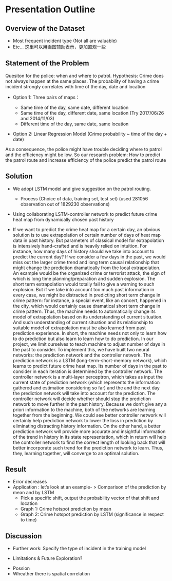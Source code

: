 # Presentation Outline
## Overview of the Dataset  
- Most frequent incident type (Not all are valuable) 
- Etc… 
这里可以用画图辅助表示，更加直观一些

## Statement of the Problem 
Quesiton for the police: when and where to patrol. 
Hypothesis: Crime does not always happen at the same places. The probability of having a crime incident strongly correlates with time of the day, date and location

- Option 1: Three pairs of maps：
  - Same time of the day, same date, different location 
  - Same time of the day, different date, same location (Try 2017/06/26 and 2014/11/03)
  - Different time of the day, same date, same location
  
- Option 2: Linear Regression Model (Crime probability ~ time of the day + date)

As a consequence, the police might have trouble deciding where to patrol and the efficiency might be low.
So our research problem: How to predict the patrol route and increase efficiency of the police
predict the patrol route

## Solution 
- We adopt LSTM model and give suggestion on the patrol routing.
  - Process (Choice of data, training set, test set) (used 281056 observation out of 1829230 observations)

- Using collaborating LSTM-controller network to predict future crime heat map from dynamically chosen past history


 - If we want to predict the crime heat map for a certain day, an obvious solution is to use extrapolation of certain number of days of heat map data in past history. But parameters of classical model for extrapolation is intensively hand-crafted and is heavily relied on intuition.  For instance, how many days of history should we take into account to predict the current day? If we consider a few days in the past, we would miss out the larger crime trend and long term causal relationship that might change the prediction dramatically from the local extrapolation. An example would be the organized crime or terrorist attack, the sign of which is long time planning/preparation and sudden explosion. The short term extrapolation would totally fail to give a warning to such explosion. But if we take into account too much past information in every case, we might be distracted in predicting short term change in crime pattern: for instance, a special event, like an concert, happened in the city, which would certainly cause dramatical short term change in crime pattern. Thus, the machine needs to automatically change its model of extrapolation based on its understanding of current situation. And such understanding of current situation and its relationship to suitable model of extrapolation must be also learned from past prediction experience. In short, the machine needs not only to learn how to do prediction but also learn to learn how to do prediction. In our project, we limit ourselves to teach machine to adjust number of days in the past to consider. To implement this, we have built two neural networks: the prediction network and the controller network. The prediction network is a LSTM (long-term-short-memory network), which learns to predict future crime heat map. Its number of days in the past to consider in each iteration is determined by the controller network. The controller network is a multi-layer perceptron, which takes as input the current state of prediction network (which represents the information gathered and estimation considering so far) and the and the next day the prediction network will take into account for the prediction. The controller network will decide whether should stop the prediction network to move further in the past history. Because we don’t give any a priori information to the machine, both of the networks are learning together from the beginning. We could see better controller network will certainly help prediction network to lower the loss in prediction by eliminating distracting history information. On the other hand, a better prediction network will provide more accurate and insightful information of the trend in history in its state representation, which in return will help the controller network to find the correct length of looking back that will better incorporate such trend for the prediction network to learn. Thus, they, learning together, will converge to an optimal solution.
  
## Result 
- Error decreases 
- Application : let’s look at an example- > Comparison of the prediction by mean and by LSTM 
    - Pick a specific shift, output the probability vector of that shift and location 
    - Graph 1: Crime hotspot prediction by mean 
    - Graph 2: Crime hotspot prediction by LSTM (significance in respect to time)
    
## Discussion 
- Further work: Specify the type of incident in the training model 

+ Limitations & Future Exploration?

- Possion 
- Wheather there is spatial correlation
